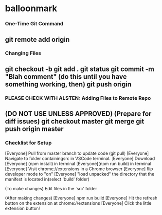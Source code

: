 # balloonmark

### One-Time Git Command
git remote add origin <url>
---
### Changing Files
git checkout -b <branchname>
git add .
git status
git commit -m "Blah comment"
(do this until you have something working, then)
git push origin <branchname>
---
### PLEASE CHECK WITH ALSTEN: Adding Files to Remote Repo
(DO NOT USE UNLESS APPROVED) (Prepare for diff issues)
git checkout master
git merge <branchname>
git push origin master
---
### Checklist for Setup
[Everyone] Pull from master branch to update code (git pull)
[Everyone] Navigate to folder containingsrc in VSCode terminal. 
[Everyone] Download 
[Everyone] (npm install) in terminal
[Everyone](npm run build) in terminal
[Everyone] Visit chrome://extensions in a Chrome browser
[Everyone] flip developer mode to "on"
[Everyone] "load unpacked" the directory that the manifest is located in(select 'build' folder)

(To make changes)
Edit files in the 'src' folder

(After making changes)
[Everyone] npm run build
[Everyone] Hit the refresh button on the extension at chrome://extensions
[Everyone] Click the little extension button!